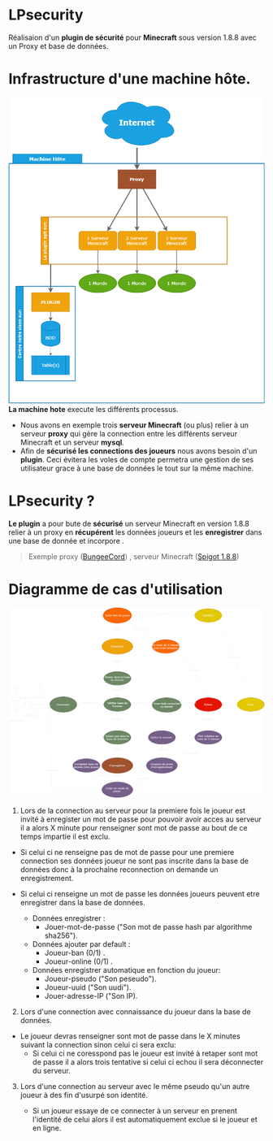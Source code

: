 # LPsecurity 
Réalisaion d'un **plugin de sécurité** pour **Minecraft** sous version 1.8.8 avec un Proxy et base de données.


# Infrastructure d'une machine hôte.

![Diagramme de l'infrastructure hôte](doc/DiagInfrastructure.drawio.png)
**La machine hote** execute les différents processus. 
- Nous avons en exemple trois **serveur Minecraft** (ou plus) relier à un serveur **proxy** qui gère la connection entre les différents serveur Minecraft et  un serveur **mysql**.
- Afin de **sécurisé les connections des joueurs** nous avons besoin d'un **plugin**. Ceci évitera les voles de compte permetra une gestion de ses utilisateur grace à une base de données le tout sur la même machine.

# LPsecurity ?

**Le plugin** a pour bute de **sécurisé** un serveur Minecraft en version 1.8.8 relier à un proxy en **récupérent** les données joueurs et les **enregistrer** dans une base de donnée et incorpore .
> Exemple proxy ([BungeeCord](https://www.spigotmc.org/wiki/bungeecord/))
, serveur Minecraft ([Spigot 1.8.8](https://www.spigotmc.org))

 

# Diagramme de cas d'utilisation

![Diagramme de cas d'utilisation](doc/DiagCasUtilisation.drawio.png)


1. Lors de la connection au serveur pour la premiere fois le joueur est invité à enregister un mot de passe pour pouvoir avoir acces au serveur il a alors X minute pour renseigner sont mot de passe au bout de ce temps impartie il est exclu.

- Si celui ci ne renseigne pas de mot de passe pour une premiere connection ses données joueur ne sont pas inscrite dans la base de données donc à la prochaine reconnection on demande un enregistrement.

- Si celui ci renseigne un mot de passe les données joueurs peuvent etre enregistrer dans la base de données.
	- Données enregistrer : 
		-  	Jouer-mot-de-passe ("Son mot de passe hash par algorithme sha256").
	- Données ajouter par default :
		- 	Joueur-ban (0/1) .
		- 	Joueur-online (0/1) . 
	- Données enregistrer automatique en fonction du joueur:
		-	Joueur-pseudo ("Son peseudo").
		-   Joueur-uuid ("Son uudi").
		- 	Jouer-adresse-IP ("Son IP).

2. Lors d'une connection avec connaissance du joueur dans la base de données.

- Le joueur devras renseigner sont mot de passe dans le X minutes suivant la connection sinon celui ci sera exclu:
	- Si celui ci ne coresspond pas le joueur est invité à retaper sont mot de passe il a alors trois tentative si celui ci echou il sera déconnecter du serveur.

3. Lors d'une connection au serveur avec le même pseudo qu'un autre joueur à des fin d'usurpé son identité.

	- Si un joueur essaye de ce connecter à un serveur en prenent l'identité de celui alors il est automatiquement exclue si le joueur et en ligne.




<!-- ![Diagramme de Class](doc/DiagClass-LPsecurity.drawio.png)
 -->

